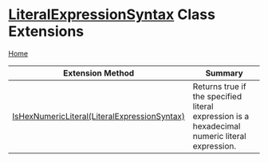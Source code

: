 <a name="_Top"></a>

# [LiteralExpressionSyntax](https://docs.microsoft.com/en-us/dotnet/api/microsoft.codeanalysis.csharp.syntax.literalexpressionsyntax) Class Extensions

[Home](../../../../../README.md#_Top)

| Extension Method | Summary |
| ---------------- | ------- |
| [IsHexNumericLiteral(LiteralExpressionSyntax)](../../../../../Roslynator/CSharp/SyntaxExtensions/IsHexNumericLiteral/README.md#_Top) | Returns true if the specified literal expression is a hexadecimal numeric literal expression\. |

